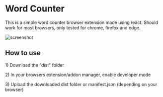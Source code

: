 <h1>Word Counter</h1>
<p>This is a simple word counter browser extension made using react. Should work for most browsers, only tested for chrome, firefox and edge.</p>
<img src="https://github.com/BobrPapaDrevo/word-counter-extension/assets/115144163/92fded41-56e5-4a73-9c88-317b1d21030f" alt="screenshot"></img>


<h2>How to use</h2>
<p>1) Download the "dist" folder</p>
<p>2) In your browsers extension/addon manager, enable developer mode</p>
<p>3) Upload the downloaded dist folder or manifest.json (depending on your browser)<p>
